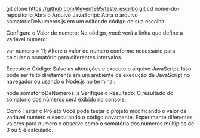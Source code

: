 
git clone https://github.com/Keven1995/teste_escribo.git
cd nome-do-repositorio
Abra o Arquivo JavaScript:
Abra o arquivo somatorioDeNumeros.js em um editor de código de sua escolha.

Configure o Valor de numero:
No código, você verá a linha que define a variável numero:

var numero = 11;
Altere o valor de numero conforme necessário para calcular o somatório para diferentes intervalos.

Execute o Código:
Salve as alterações e execute o arquivo JavaScript. Isso pode ser feito diretamente em um ambiente de execução de JavaScript no navegador ou usando o Node.js no terminal:


node somatorioDeNumeros.js
Verifique o Resultado:
O resultado do somatório dos números será exibido no console.

Como Testar o Projeto
Você pode testar o projeto modificando o valor da variável numero e executando o código novamente. Experimente diferentes valores para numero e observe como o somatório dos números múltiplos de 3 ou 5 é calculado.